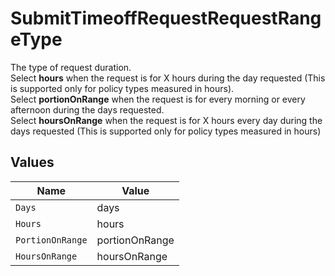 # SubmitTimeoffRequestRequestRangeType

The type of request duration.<br> Select <b>hours</b> when the request is for X hours during the day requested (This is supported only for policy types measured in hours).<br> Select <b>portionOnRange</b> when the  request is for every morning or every afternoon during the days requested.<br> Select <b>hoursOnRange</b> when the request is for X hours every day during the days requested (This is supported only for policy types measured in hours)


## Values

| Name             | Value            |
| ---------------- | ---------------- |
| `Days`           | days             |
| `Hours`          | hours            |
| `PortionOnRange` | portionOnRange   |
| `HoursOnRange`   | hoursOnRange     |